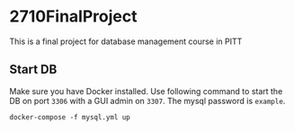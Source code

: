 # 2710FinalProject
This is a final project for database management course in PITT


## Start DB
Make sure you have Docker installed. Use following command to start the DB on port `3306` with a GUI admin on `3307`. The mysql password is `example`.
```
docker-compose -f mysql.yml up
```